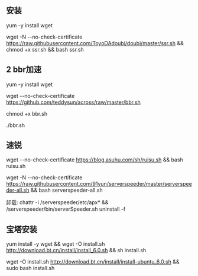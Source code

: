 ## 安装
yum -y install wget

wget -N --no-check-certificate https://raw.githubusercontent.com/ToyoDAdoubi/doubi/master/ssr.sh && chmod +x ssr.sh && bash ssr.sh

## 2 bbr加速
yum -y install wget

wget --no-check-certificate https://github.com/teddysun/across/raw/master/bbr.sh

chmod +x bbr.sh

./bbr.sh

## 速锐


wget --no-check-certificate https://blog.asuhu.com/sh/ruisu.sh && bash ruisu.sh

wget -N --no-check-certificate https://raw.githubusercontent.com/91yun/serverspeeder/master/serverspeeder-all.sh && bash serverspeeder-all.sh

卸载:
chattr -i /serverspeeder/etc/apx* && /serverspeeder/bin/serverSpeeder.sh uninstall -f

## 宝塔安装

yum install -y wget && wget -O install.sh http://download.bt.cn/install/install_6.0.sh && sh install.sh

wget -O install.sh http://download.bt.cn/install/install-ubuntu_6.0.sh && sudo bash install.sh






